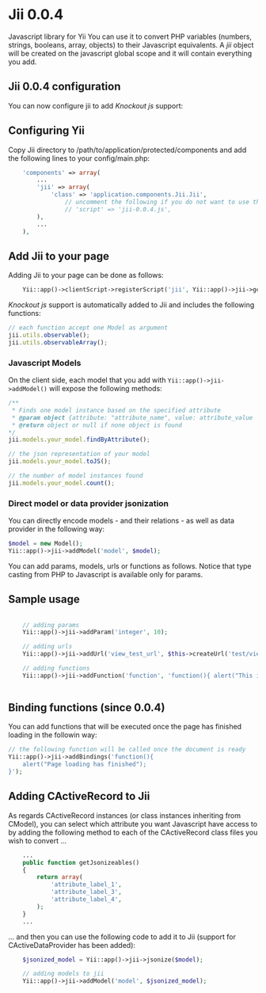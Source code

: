 Jii 0.0.4
===============================
Javascript library for Yii
You can use it to convert PHP variables (numbers, strings, booleans, array, objects) to their Javascript equivalents.
A *jii* object will be created on the javascript global scope and it will contain everything you add.

## Jii 0.0.4 configuration
You can now configure jii to add *Knockout js* support:
## Configuring Yii
Copy Jii directory to /path/to/application/protected/components and add the following lines to your config/main.php:
```php
    'components' => array(
        ...
	    'jii' => array(
		    'class' => 'application.components.Jii.Jii',
		    	// uncomment the following if you do not want to use the minified version
		    	// 'script' => 'jii-0.0.4.js',
	    ),
        ...
    ),
```

## Add Jii to your page
Adding Jii to your page can be done as follows:
```php
	Yii::app()->clientScript->registerScript('jii', Yii::app()->jii->getScript(), CClientScript::POS_END);
```

*Knockout js* support is automatically added to Jii and includes the following functions:
```javascript
// each function accept one Model as argument
jii.utils.observable();
jii.utils.observableArray();
```

### Javascript Models
On the client side, each model that you add with `Yii::app()->jii->addModel()` will expose the following methods:
```javascript
/**
 * Finds one model instance based on the specified attribute
 * @param object {attribute: "attribute_name", value: attribute_value
 * @return object or null if none object is found
*/
jii.models.your_model.findByAttribute();

// the json representation of your model
jii.models.your_model.toJS();

// the number of model instances found
jii.models.your_model.count();
```

### Direct model or data provider jsonization
You can directly encode models - and their relations - as well as data provider in the following way:
```php
$model = new Model();
Yii::app()->jii->addModel('model', $model);
```

You can add params, models, urls or functions as follows. Notice that type casting from PHP to Javascript is available only for params.


## Sample usage
```php
	
	// adding params
	Yii::app()->jii->addParam('integer', 10);

	// adding urls
	Yii::app()->jii->addUrl('view_test_url', $this->createUrl('test/view', array('id' => 1)));

	// adding functions
	Yii::app()->jii->addFunction('function', 'function(){ alert("This is an alert!"); }');
	
```

## Binding functions (since 0.0.4)
You can add functions that will be executed once the page has finished loading in the followin way:
```php
// the following function will be called once the document is ready
Yii::app()->jii->addBindings('function(){
	alert("Page loading has finished");
}');
```

## Adding CActiveRecord to Jii
As regards CActiveRecord instances (or class instances inheriting from CModel), you can select which attribute you want Javascript have access to by adding the following method to each of the CActiveRecord class files you wish to convert ...
```php
	...
	public function getJsonizeables()
	{
		return array(
			'attribute_label_1',
			'attribute_label_3',
			'attribute_label_4',
		);
	}
	...
```
... and then you can use the following code to add it to Jii (support for CActiveDataProvider has been added):
```php
	$jsonized_model = Yii::app()->jii->jsonize($model);

	// adding models to jii
	Yii::app()->jii->addModel('model', $jsonized_model);
```
